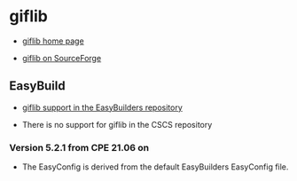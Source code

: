 # giflib

  * [giflib home page](http://giflib.sourceforge.net/)

  * [giflib on SourceForge](https://sourceforge.net/projects/giflib/)

## EasyBuild

  * [ giflib support in the EasyBuilders repository](https://github.com/easybuilders/easybuild-easyconfigs/tree/develop/easybuild/easyconfigs/g/giflib)

  * There is no support for giflib in the CSCS repository

### Version 5.2.1 from CPE 21.06 on

  * The EasyConfig is derived from the default EasyBuilders EasyConfig file.
